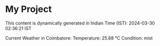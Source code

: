# My Project

This content is dynamically generated in Indian Time (IST): 2024-03-30 02:36:21 IST


Current Weather in Coimbatore:
Temperature: 25.88 °C
Condition: mist
